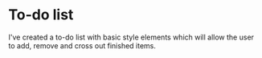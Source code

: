 # To-do list

I've created a to-do list with basic style elements which will allow the user to add, remove and cross out finished items.
